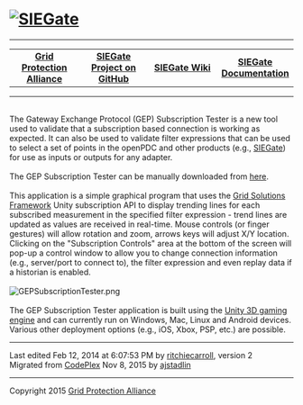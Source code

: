 <html lang="en">
<head>
</head>
<body>
<!--HtmlToGmd.Body-->
<div id="NavigationMenu">
<h1><a href="https://github.com/ajstadlin/SIEGate/blob/master/Source/Documentation/wiki/SIEGate.md">
<img src="https://github.com/ajstadlin/SIEGate/blob/master/Source/Documentation/wiki/SIEGate_Logo.png" alt="SIEGate" /></a></h1>
<hr />
<table style="width: 100%; border-collapse: collapse; border: 0px solid gray;">
<tr>
<td style="width: 25%; text-align:center;"><b><a href="http://www.gridprotectionalliance.com">Grid Protection Alliance</a></b></td>
<td style="width: 25%; text-align:center;"><b><a href="https://github.com/ajstadlin/SIEGate">SIEGate Project on GitHub</a></b></td>
<td style="width: 25%; text-align:center;"><b><a href="https://github.com/ajstadlin/SIEGate/blob/master/Source/Documentation/wiki/SIEGate.md">SIEGate Wiki</a></b></td>
<td style="width: 25%; text-align:center;"><b><a href="https://github.com/ajstadlin/SIEGate/blob/master/Source/Documentation/wiki/SIEGate_Documentation.md">SIEGate Documentation</a></b></td>
</tr>
</table>
</div>
<hr />
<!--/HtmlToGmd.Body-->

<div class="WikiContent">

                
<div class="wikidoc"><br>
The Gateway Exchange Protocol (GEP) Subscription Tester is a new tool used to validate that a subscription based connection is working as expected. It can also be used to validate filter expressions that can be used to select a set of points in the openPDC
 and other products (e.g., <a href="https://github.com/ajstadlin/SIEGate/blob/master/Source/Documentation/wiki/SIEGate.md">SIEGate</a>) for use as inputs or outputs for any adapter.<br>
<br>
The GEP Subscription Tester can be manually downloaded from <a href="http://www.gridprotectionalliance.org/NightlyBuilds/openPDC/GEP%20Subscription%20Tester.zip">
here</a>.<br>
<br>
This application is a simple graphical program that uses the <a href="http://gsf.codeplex.com/">
Grid Solutions Framework</a> Unity subscription API to display trending lines for each subscribed measurement in the specified filter expression - trend lines are updated as values are received in real-time. Mouse controls (or finger gestures) will allow rotation
 and zoom, arrows keys will adjust X/Y location. Clicking on the &quot;Subscription Controls&quot; area at the bottom of the screen will pop-up a control window to allow you to change connection information (e.g., server/port to connect to), the filter expression
 and even replay data if a historian is enabled.<br>
<br>
<img src="https://github.com/ajstadlin/SIEGate/blob/master/Source/Documentation/wiki/files/GEPSubscriptionTester.png" alt="GEPSubscriptionTester.png" title="GEPSubscriptionTester.png"><br>
<br>
The GEP Subscription Tester application is built using the <a href="http://unity3d.com/">
Unity 3D gaming engine</a> and can currently run on Windows, Mac, Linux and Android devices. Various other deployment options (e.g., iOS, Xbox, PSP, etc.) are possible.<br>
</div>
<div></div>

            
</div>

<hr />
<div class="footer">
Last edited Feb 12, 2014 at 6:07:53 PM by <a id="wikiEditByLink" href="https://github.com/ritchiecarroll">ritchiecarroll</a>, version 2<br />
<!--HtmlToGmd.Migration-->Migrated from <a href="https://siegate.codeplex.com/wikipage?title=GEP%20Subscription%20Tester&referringTitle=Documentation">CodePlex</a> Nov 8, 2015 by <a href="https://github.com/ajstadlin">ajstadlin</a><!--/HtmlToGmd.Migration-->
</div>

<!--HtmlToGmd.Foot-->
<div id="copyright">
<hr />
Copyright 2015 <a href="http://www.gridprotectionalliance.org">Grid Protection Alliance</a>
</div>
<!--/HtmlToGmd.Foot-->
</body>
</html>